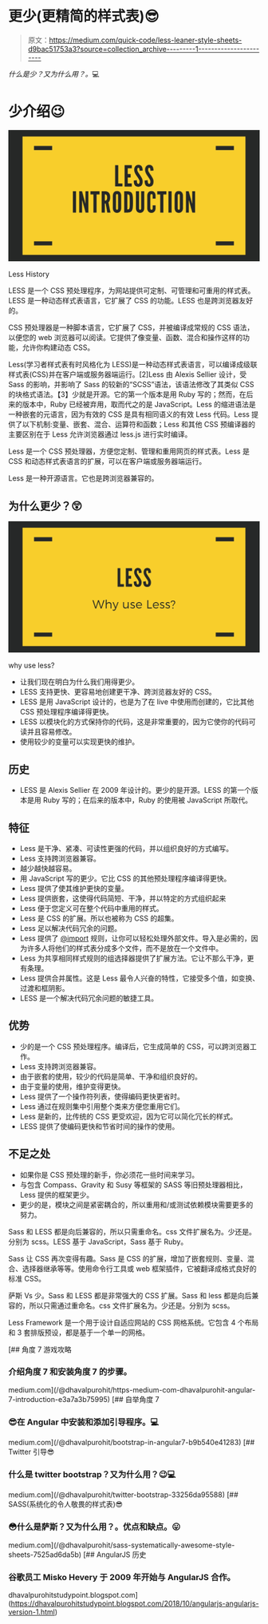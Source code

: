 # 更少(更精简的样式表)😎

> 原文：<https://medium.com/quick-code/less-leaner-style-sheets-d9bac51753a3?source=collection_archive---------1----------------------->

*什么是少？又为什么用？。*💻

# 少介绍😉

![](img/9e042ad793a23a37a48c59c86ef1037e.png)

Less History

LESS 是一个 CSS 预处理程序，为网站提供可定制、可管理和可重用的样式表。LESS 是一种动态样式表语言，它扩展了 CSS 的功能。LESS 也是跨浏览器友好的。

CSS 预处理器是一种脚本语言，它扩展了 CSS，并被编译成常规的 CSS 语法，以便您的 web 浏览器可以阅读。它提供了像变量、函数、混合和操作这样的功能，允许你构建动态 CSS。

Less(学习者样式表有时风格化为 LESS)是一种动态样式表语言，可以编译成级联样式表(CSS)并在客户端或服务器端运行。[2]Less 由 Alexis Sellier 设计，受 Sass 的影响，并影响了 Sass 的较新的“SCSS”语法，该语法修改了其类似 CSS 的块格式语法。【3】少就是开源。它的第一个版本是用 Ruby 写的；然而，在后来的版本中，Ruby 已经被弃用，取而代之的是 JavaScript。Less 的缩进语法是一种嵌套的元语言，因为有效的 CSS 是具有相同语义的有效 Less 代码。Less 提供了以下机制:变量、嵌套、混合、运算符和函数；Less 和其他 CSS 预编译器的主要区别在于 Less 允许浏览器通过 less.js 进行实时编译。

Less 是一个 CSS 预处理器，方便您定制、管理和重用网页的样式表。Less 是 CSS 和动态样式表语言的扩展，可以在客户端或服务器端运行。

Less 是一种开源语言。它也是跨浏览器兼容的。

## 为什么更少？😲

![](img/6477c8959c14c528da4e88b251ba01e5.png)

why use less?

*   让我们现在明白为什么我们用得更少。
*   LESS 支持更快、更容易地创建更干净、跨浏览器友好的 CSS。
*   LESS 是用 JavaScript 设计的，也是为了在 live 中使用而创建的，它比其他 CSS 预处理程序编译得更快。
*   LESS 以模块化的方式保持你的代码，这是非常重要的，因为它使你的代码可读并且容易修改。
*   使用较少的变量可以实现更快的维护。

## 历史

*   LESS 是 Alexis Sellier 在 2009 年设计的。更少的是开源。LESS 的第一个版本是用 Ruby 写的；在后来的版本中，Ruby 的使用被 JavaScript 所取代。

## 特征

*   Less 是干净、紧凑、可读性更强的代码，并以组织良好的方式编写。
*   Less 支持跨浏览器兼容。
*   越少越快越容易。
*   用 JavaScript 写的更少。它比 CSS 的其他预处理程序编译得更快。
*   Less 提供了使其维护更快的变量。
*   Less 提供嵌套，这使得代码简短、干净，并以特定的方式组织起来
*   Less 便于您定义可在整个代码中重用的样式。
*   Less 是 CSS 的扩展。所以也被称为 CSS 的超集。
*   Less 足以解决代码冗余的问题。
*   Less 提供了 [@import](http://twitter.com/import) 规则，让你可以轻松处理外部文件。导入是必需的，因为许多人将他们的样式表分成多个文件，而不是放在一个文件中。
*   Less 为共享相同样式规则的组选择器提供了扩展方法。它让不那么干净，更有条理。
*   Less 提供合并属性。这是 Less 最令人兴奋的特性，它接受多个值，如变换、过渡和框阴影。
*   LESS 是一个解决代码冗余问题的敏捷工具。

## 优势

*   少的是一个 CSS 预处理程序。编译后，它生成简单的 CSS，可以跨浏览器工作。
*   Less 支持跨浏览器兼容。
*   由于嵌套的使用，较少的代码是简单、干净和组织良好的。
*   由于变量的使用，维护变得更快。
*   Less 提供了一个操作符列表，使得编码更快更省时。
*   Less 通过在规则集中引用整个类来方便您重用它们。
*   Less 是新的，比传统的 CSS 更受欢迎，因为它可以简化冗长的样式。
*   LESS 提供了使编码更快和节省时间的操作的使用。

## 不足之处

*   如果你是 CSS 预处理的新手，你必须花一些时间来学习。
*   与包含 Compass、Gravity 和 Susy 等框架的 SASS 等旧预处理器相比，Less 提供的框架更少。
*   更少的是，模块之间是紧密耦合的，所以重用和/或测试依赖模块需要更多的努力。

Sass 和 LESS 都是向后兼容的，所以只需重命名。css 文件扩展名为。少还是。分别为 scss。LESS 基于 JavaScript，Sass 基于 Ruby。

Sass 让 CSS 再次变得有趣。Sass 是 CSS 的扩展，增加了嵌套规则、变量、混合、选择器继承等等。使用命令行工具或 web 框架插件，它被翻译成格式良好的标准 CSS。

萨斯 Vs 少。Sass 和 LESS 都是非常强大的 CSS 扩展。Sass 和 less 都是向后兼容的，所以只需通过重命名。css 文件扩展名为。少还是。分别为 scss。

Less Framework 是一个用于设计自适应网站的 CSS 网格系统。它包含 4 个布局和 3 套排版预设，都是基于一个单一的网格。

[](/@dhavalpurohit/https-medium-com-dhavalpurohit-angular-7-introduction-e3a7a3b75995) [## 角度 7 游戏攻略

### 介绍角度 7 和安装角度 7 的步骤。

medium.com](/@dhavalpurohit/https-medium-com-dhavalpurohit-angular-7-introduction-e3a7a3b75995) [](/@dhavalpurohit/bootstrap-in-angular7-b9b540e41283) [## 自举角度 7

### 😎在 Angular 中安装和添加引导程序。💻

medium.com](/@dhavalpurohit/bootstrap-in-angular7-b9b540e41283) [](/@dhavalpurohit/twitter-bootstrap-33256da95588) [## Twitter 引导😎

### 什么是 twitter bootstrap？又为什么用？😉💻

medium.com](/@dhavalpurohit/twitter-bootstrap-33256da95588) [](/@dhavalpurohit/sass-systematically-awesome-style-sheets-7525ad6da5b) [## SASS(系统化的令人敬畏的样式表)😎

### 😳什么是萨斯？又为什么用？。优点和缺点。😛

medium.com](/@dhavalpurohit/sass-systematically-awesome-style-sheets-7525ad6da5b) [](https://dhavalpurohitstudypoint.blogspot.com/2018/10/angularjs-angularjs-version-1.html) [## AngularJS 历史

### 谷歌员工 Misko Hevery 于 2009 年开始与 AngularJS 合作。

dhavalpurohitstudypoint.blogspot.com](https://dhavalpurohitstudypoint.blogspot.com/2018/10/angularjs-angularjs-version-1.html)